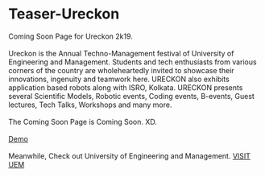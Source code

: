 # Teaser-Ureckon
Coming Soon Page for Ureckon 2k19. 
<br>
<br>
Ureckon is the Annual Techno-Management festival of University of Engineering and Management. Students and tech enthusiasts from various corners of the country are wholeheartedly invited to showcase their innovations, ingenuity and teamwork here. URECKON also exhibits application based robots along with ISRO, Kolkata. URECKON presents several Scientific Models, Robotic events, Coding events, B-events, Guest lectures, Tech Talks, Workshops and many more.
<br>
<br>The Coming Soon Page is Coming Soon. XD.<br>
<br><a href="https://yands03.github.io/Teaser-Ureckon/">Demo</a>
<br><br>
Meanwhile, Check out University of Engineering and Management. <a href="https://uem.edu.in/uem-kolkata/">VISIT UEM</a>
